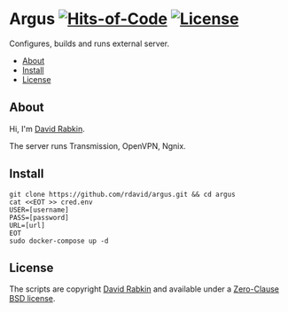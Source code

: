 # Argus [![Hits-of-Code](https://hitsofcode.com/github/rdavid/argus?branch=master)](https://hitsofcode.com/view/github/rdavid/argus?branch=master) [![License](https://img.shields.io/badge/license-0BSD-green)](https://github.com/rdavid/argus/blob/master/LICENSE)
Configures, builds and runs external server.

* [About](#about)
* [Install](#install)
* [License](#license)

## About
Hi, I'm [David Rabkin](http://cv.rabkin.co.il).

The server runs Transmission, OpenVPN, Ngnix.

## Install

    git clone https://github.com/rdavid/argus.git && cd argus
    cat <<EOT >> cred.env
    USER=[username]
    PASS=[password]
    URL=[url]
    EOT
    sudo docker-compose up -d

## License
The scripts are copyright [David Rabkin](http://cv.rabkin.co.il) and available
under a [Zero-Clause BSD license](https://github.com/rdavid/argus/blob/master/LICENSE).

